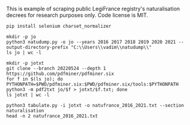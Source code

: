 This is example of scraping public LegiFrance registry's naturalisation decrees for research purposes only. Code license is MIT.

```shell
pip install selenium charset_normalizer

mkdir -p jo
python3 natudump.py -o jo --years 2016 2017 2018 2019 2020 2021 --output-directory-prefix "C:\\Users\\vadim\\natudump\\"
ls jo | wc -l

mkdir -p jotxt
git clone --branch 20220524 --depth 1 https://github.com/pdfminer/pdfminer.six
for f in $(ls jo); do PYTHONPATH=$PWD/pdfminer.six:$PWD/pdfminer.six/tools:$PYTHONPATH python3 -m pdf2txt jo/$f > jotxt/$f.txt; done
ls jotxt | wc -l

python3 tabulate.py -i jotxt -o natufrance_2016_2021.txt --section naturalisation
head -n 2 natufrance_2016_2021.txt
```
